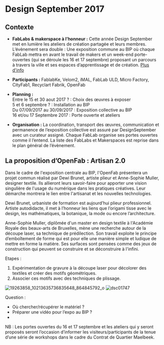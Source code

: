 # Design September 2017     

## Contexte   

- **FabLabs & makerspace à l’honneur :** 
Cette année Design September met en lumière les ateliers de création partagée et leurs membres. L’évènement sera double : Une exposition commune au BIP où chaque FabLab mettra en avant le travail de makers et un week-end porte-ouvertes (qui se déroule les 16 et 17 septembre) proposant un parcours à travers la ville et ses espaces d’apprentissage et de création. [Plus d'info](http://caracascom.com/fr/brussels-design-september-le-parcours-fablabs/601.html) 

- **Participants :**
FablabKe, Velom2, iMAL, FabLab ULD, Micro Factory, CityFab1, Recyclart Fabrik, OpenFab

- **Planning :**   
Entre le 15 et 30 aout 2017 ? : Choix des œuvres à exposer  
5 et 6 septembre ? : Installation au BIP  
Du 07/09/2017 au 30/09/2017 : Exposition collective au BIP  
16 et/ou 17 Septembre 2017 : Porte ouverte et ateliers  

- **Organisation :** 
La coordination, transport des œuvres, communication et permanence de l’exposition collective est assuré par DesignSeptember avec un curateur assigné.
Chaque FabLab organise ses portes ouvertes comme il l’entend.
La liste des FabLabs et Makerspaces est reprise dans le plan général de l’évènement.

## La proposition d’OpenFab : Artisan 2.0

Dans le cadre de l'exposition centrale au BIP, l'OpenFab présentera un projet commun réalisé par Dewi Brunet, artiste plieur et Anne-Sophie Muller, designer textile. Ils allieront leurs savoir-faire pour apporter une vision singulière de l'usage du numérique dans les pratiques créatives. Leur démarche montrera le lien entre l'artisanat et les nouvelles technologies.

Dewi Brunet, urbaniste de formation est aujourd’hui plieur professionnel. Artiste autodidacte, il met à l’honneur les liens que l’origami tisse avec le design, les mathématiques, la botanique, la mode ou encore l’architecture.

Anne-Sophie Muller, diplômée d'un master en design textile à l'Académie Royale des beaux-arts de Bruxelles, mène une recherche autour de la découpe laser, sa technique de prédilection. Son travail exploite le principe d’emboîtement de forme qui est pour elle une manière simple et ludique de mettre en forme la matière. Ses surfaces sont pensées comme des jeux de construction qui peuvent se construire et se déconstruire à l'infini.

Etapes :
1)	Expérimentation de gravure à la découpe laser pour décolorer des textiles et créer des motifs géométriques.
2)	Associer ces motifs avec des techniques de plissage. 

![19263858_10213635736835648_864845792_o](https://user-images.githubusercontent.com/25649502/27287214-41a6eafa-5503-11e7-877b-345fcc8f54a2.jpg) 
![dsc01747](https://user-images.githubusercontent.com/25649502/27287324-86af2090-5503-11e7-8974-54beb0034b86.JPG)

Question :
-	Où chercher/récupérer le matériel ?
-	Préparer une vidéo pour l’expo au BIP ?
-	

NB : Les portes ouvertes du 16 et 17 septembre et les ateliers qui y seront proposés seront l’occasion d’informer les visiteurs/participants de la tenue d’une série de workshops dans le cadre du Contrat de Quartier Maelbeek.


